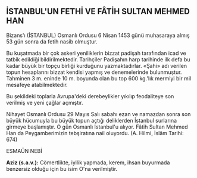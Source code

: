 ## İSTANBUL'UN FETHİ VE FÂTİH SULTAN MEHMED HAN

Bizans'ı (İSTANBUL) Osmanlı Ordusu 6 Ni­san 1453 günü muhasaraya almış 53 gün sonra da fetih nasib olmuştur.

Bu kuşatmada bir çok askeri yeniliklerin bizzat padişah tarafından icad ve tatbik edildi­ği bildirilmektedir. Tarihçiler Padişahın harp tarihinde ilk defa bu kadar büyük bir topçu bir­liği kurduğunu yazmaktadırlar. «Şahi» adı ve­rilen topun hesaplarını bizzat kendisi yapmış ve denemelerinde bulunmuştur. Tahminen 3 m. eninde 10 m. boyunda olan bu top 600 kg.'lık mermiyi bir mil mesafeye atabilmektedir.

Bu şekildeki toplarla Avrupa'deki derebey­likler yıkılıp feodaliteye son verilmiş ve yeni çağlar açmıştır.

Nihayet Osmanlı Ordusu 29 Mayıs Salı sa­bahı ezan ve namazdan sonra son büyük hü­cumuyla bu büyük topun açtığı deliklerden İs­tanbul surlarına girmeye başlamıştır. O gün Os­manlı İstanbul'u alıyor. Fâtih Sultan Mehmed Han da Peygamberimizin tebşiratına nail olu­yordu. (A. Hilmi, İslâm Tarihi: 674)

ESMAÜN NEBİ

**Aziz (s.a.v.):** Cömertlikte, iyilik yapmada, kerem, ihsan buyurmada benzersiz olduğu için bu isim O'na verilmiştir.
